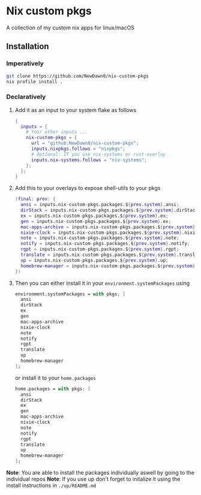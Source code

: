 # Nix custom pkgs
A collection of my custom nix apps for linux/macOS

## Installation
### Imperatively
```bash
git clone https://github.com/NewDawn0/nix-custom-pkgs
nix profile install .
```
### Declaratively
1. Add it as an input to your system flake as follows
    ```nix
    {
      inputs = {
        # Your other inputs ...
        nix-custom-pkgs = {
          url = "github:NewDawn0/nix-custom-pkgs";
          inputs.nixpkgs.follows = "nixpkgs";
          # Optional: If you use nix-systems or rust-overlay
          inputs.nix-systems.follows = "nix-systems";
        };
      };
    }
    ```
2. Add this to your overlays to expose shell-utils to your pkgs
    ```nix
    (final: prev: {
      ansi = inputs.nix-custom-pkgs.packages.${prev.system}.ansi;
      dirStack = inputs.nix-custom-pkgs.packages.${prev.system}.dirStack;
      ex = inputs.nix-custom-pkgs.packages.${prev.system}.ex;
      gen = inputs.nix-custom-pkgs.packages.${prev.system}.ex;
      mac-apps-archive = inputs.nix-custom-pkgs.packages.${prev.system}.mac-apps-archive;
      nixie-clock = inputs.nix-custom-pkgs.packages.${prev.system}.nixie-clock;
      note = inputs.nix-custom-pkgs.packages.${prev.system}.note;
      notify = inputs.nix-custom-pkgs.packages.${prev.system}.notify;
      rgpt = inputs.nix-custom-pkgs.packages.${prev.system}.rgpt;
      translate = inputs.nix-custom-pkgs.packages.${prev.system}.translate;
      up = inputs.nix-custom-pkgs.packages.${prev.system}.up;
      homebrew-manager = inputs.nix-custom-pkgs.packages.${prev.system}.homebrew-manager;
    })
    ```
3. Then you can either install it in your `environment.systemPackages` using 
    ```nix
    environment.systemPackages = with pkgs; [ 
      ansi
      dirStack
      ex
      gen
      mac-apps-archive
      nixie-clock
      note
      notify
      rgpt
      translate
      up
      homebrew-manager
    ];
    ```
    or install it to your `home.packages`
    ```nix
    home.packages = with pkgs; [
      ansi
      dirStack
      ex
      gen
      mac-apps-archive
      nixie-clock
      note
      notify
      rgpt
      translate
      up
      homebrew-manager
    ];
    ```
**Note**: You are able to install the packages individually aswell by going to the individual repos
**Note**: If you use up don't forget to initalize it using the install instructions in `./up/README.md`
